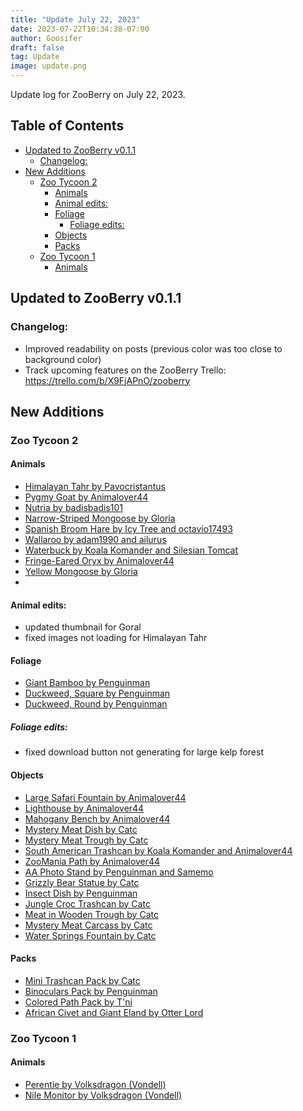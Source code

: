 ```yaml
---
title: "Update July 22, 2023"
date: 2023-07-22T10:34:38-07:00
author: Goosifer
draft: false
tag: Update
image: update.png
---
```


Update log for ZooBerry on July 22, 2023. <!--more-->

## Table of Contents <!-- omit in toc -->
- [Updated to ZooBerry v0.1.1](#updated-to-zooberry-v011)
  - [Changelog:](#changelog)
- [New Additions](#new-additions)
  - [Zoo Tycoon 2](#zoo-tycoon-2)
    - [Animals](#animals)
    - [Animal edits:](#animal-edits)
    - [Foliage](#foliage)
      - [Foliage edits:](#foliage-edits)
    - [Objects](#objects)
    - [Packs](#packs)
  - [Zoo Tycoon 1](#zoo-tycoon-1)
    - [Animals](#animals-1)


## Updated to ZooBerry v0.1.1  
  
### Changelog:
- Improved readability on posts (previous color was too close to background color)
- Track upcoming features on the ZooBerry Trello: https://trello.com/b/X9FjAPnO/zooberry

## New Additions

### Zoo Tycoon 2

#### Animals 
- [Himalayan Tahr by Pavocristantus](https://zoo.goosifer.io/mods/zt2/animals/himalayan-tahr/)
- [Pygmy Goat by Animalover44](https://zoo.goosifer.io/mods/zt2/animals/pygmy-goat/)
- [Nutria by badisbadis101](https://zoo.goosifer.io/mods/zt2/animals/nutria/)
- [Narrow-Striped Mongoose by Gloria](https://zoo.goosifer.io/mods/zt2/animals/narrow-striped-mongoose/)
- [Spanish Broom Hare by Icy Tree and octavio17493](https://zoo.goosifer.io/mods/zt2/animals/spanish-broom-hare/)
- [Wallaroo by adam1990 and ailurus](https://zoo.goosifer.io/mods/zt2/animals/wallaroo/)
- [Waterbuck by Koala Komander and Silesian Tomcat](https://zoo.goosifer.io/mods/zt2/animals/waterbuck/)
- [Fringe-Eared Oryx by Animalover44](https://zoo.goosifer.io/mods/zt2/animals/fringe-eared-oryx/)
- [Yellow Mongoose by Gloria ](https://zoo.goosifer.io/mods/zt2/animals/yellow-mongoose/) 
- 
#### Animal edits:
- updated thumbnail for Goral
- fixed images not loading for Himalayan Tahr

#### Foliage
- [Giant Bamboo by Penguinman](https://zoo.goosifer.io/mods/zt2/foliage/giant-bamboo/)
- [Duckweed, Square by Penguinman](https://zoo.goosifer.io/mods/zt2/foliage/duckweed-square/)
- [Duckweed, Round by Penguinman](https://zoo.goosifer.io/mods/zt2/foliage/duckweed-round/)

##### Foliage edits:
- fixed download button not generating for large kelp forest

#### Objects
- [Large Safari Fountain by Animalover44](https://zoo.goosifer.io/mods/zt2/objects/large-safari-fountain/)
- [Lighthouse by Animalover44](https://zoo.goosifer.io/mods/zt2/objects/lighthouse/)
- [Mahogany Bench by Animalover44](https://zoo.goosifer.io/mods/zt2/objects/mahogany-bench/)
- [Mystery Meat Dish by Catc](https://zoo.goosifer.io/mods/zt2/objects/mystery-meat-dish/)
- [Mystery Meat Trough by Catc](https://zoo.goosifer.io/mods/zt2/objects/mystery-meat-trough/)
- [South American Trashcan by Koala Komander and Animalover44](https://zoo.goosifer.io/mods/zt2/objects/south-american-trashcan/)
- [ZooMania Path by Animalover44](https://zoo.goosifer.io/mods/zt2/objects/zoomania-path/)
- [AA Photo Stand by Penguinman and Samemo](https://zoo.goosifer.io/mods/zt2/objects/aa-photo-stand/)
- [Grizzly Bear Statue by Catc](https://zoo.goosifer.io/mods/zt2/objects/grizzly-bear-statue/)
- [Insect Dish by Penguinman](https://zoo.goosifer.io/mods/zt2/objects/insect-dish/)
- [Jungle Croc Trashcan by Catc](https://zoo.goosifer.io/mods/zt2/objects/jungle-croc-trashcan/)
- [Meat in Wooden Trough by Catc](https://zoo.goosifer.io/mods/zt2/objects/meat-in-a-wooden-trough/)
- [Mystery Meat Carcass by Catc](https://zoo.goosifer.io/mods/zt2/objects/mystery-meat-carcass/)
- [Water Springs Fountain by Catc](https://zoo.goosifer.io/mods/zt2/objects/water-springs-fountain/)

#### Packs
- [Mini Trashcan Pack by Catc](https://zoo.goosifer.io/mods/zt2/packs/mini-trashcan-pack/)
- [Binoculars Pack by Penguinman](https://zoo.goosifer.io/mods/zt2/packs/binoculars-pack/)
- [Colored Path Pack by T'ni](https://zoo.goosifer.io/mods/zt2/packs/colored-path-pack/)
- [African Civet and Giant Eland by Otter Lord](https://zoo.goosifer.io/mods/zt2/packs/african-civet-and-giant-eland/)

### Zoo Tycoon 1

#### Animals
- [Perentie by Volksdragon (Vondell)](https://zoo.goosifer.io/mods/zt1/animals/perentie/)
- [Nile Monitor by Volksdragon (Vondell)](https://zoo.goosifer.io/mods/zt1/animals/nile-monitor/)